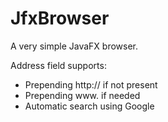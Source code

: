 JfxBrowser
==========

A very simple JavaFX browser.

Address field supports:
- Prepending http:// if not present
- Prepending www. if needed
- Automatic search using Google

